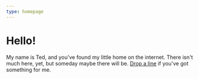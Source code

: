 ```yaml
---
type: homepage
---
```


# Hello!

My name is Ted, and you've found my little home on the internet. There isn't much here, yet, but someday maybe there will be. [Drop a line](mailto:contact@tedspikes.com) if you've got something for me.